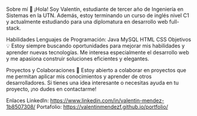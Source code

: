 Sobre mí
👋 ¡Hola! Soy Valentín, estudiante de tercer año de Ingeniería en Sistemas en la UTN. Además, estoy terminando un curso de inglés nivel C1 y actualmente estudiando para una diplomatura en desarrollo web full-stack.

Habilidades
Lenguajes de Programación:
Java
MySQL
HTML
CSS
Objetivos
💡 Estoy siempre buscando oportunidades para mejorar mis habilidades y aprender nuevas tecnologías. Me interesa especialmente el desarrollo web y me apasiona construir soluciones eficientes y elegantes.

Proyectos y Colaboraciones
🔧 Estoy abierto a colaborar en proyectos que me permitan aplicar mis conocimientos y aprender de otros desarrolladores. Si tienes una idea interesante o necesitas ayuda en tu proyecto, ¡no dudes en contactarme!

Enlaces
LinkedIn: https://www.linkedin.com/in/valentin-mendez-1b8507308/
Portafolio: https://valentinmendezf.github.io/portfolio/

